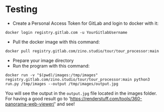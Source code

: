 # Testing

- Create a Personal Access Token for GitLab and login to docker with it:
```shell
docker login registry.gitlab.com -u YourGitlabUsername
```
- Pull the docker image with this command:

```shell
docker pull registry.gitlab.com/zino.studio/tour/tour_processor:main
```

- Prepare your image directory
- Run the program with this command:

```shell
docker run -v "$(pwd)/images:/tmp/images" registry.gitlab.com/zino.studio/tour/tour_processor:main python3 run.py /tmp/images --output /tmp/images/output.jpg
```

You will see the output in the `output.jpg` file located in the images folder.\
For having a good result go to 'https://renderstuff.com/tools/360-panorama-web-viewer/' and see!